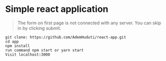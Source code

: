 # Simple react application
> The form on first page is not connected with any server. You can skip in by clicking submit.
```
git clone: https://github.com/AdemHuduti/react-app.git
cd app
npm install
run command npm start or yarn start
Visit localhost:3000
```
